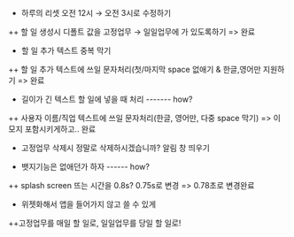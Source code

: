 - 하루의 리셋 오전 12시 → 오전 3시로 수정하기

++ 할 일 생성시 디폴트 값을 고정업무 → 일일업무에 가 있도록하기 => 완료

- 할 일 추가 텍스트 중복 막기

++ 할 일 추가 텍스트에 쓰일 문자처리(첫/마지막 space 없애기 & 한글,영어만 지원하기 => 완료

- 길이가 긴 텍스트 할 일에 넣을 때 처리 ------- how?

++ 사용자 이름/직업 텍스트에 쓰일 문자처리(한글, 영어만, 다중 space 막기) => 이모지 포함시키게하고.. 완료

- 고정업무 삭제시 정말로 삭제하시겠습니까? 알림 창 띄우기

- 뱃지기능은 없애던가 하자 ------ how?

++ splash screen 뜨는 시간을 0.8s? 0.75s로 변경 => 0.78초로 변경완료

- 위젯화해서 앱을 들어가지 않고 쓸 수 있게

++고정업무를 매일 할 일로, 일일업무를 당일 할 일로!
